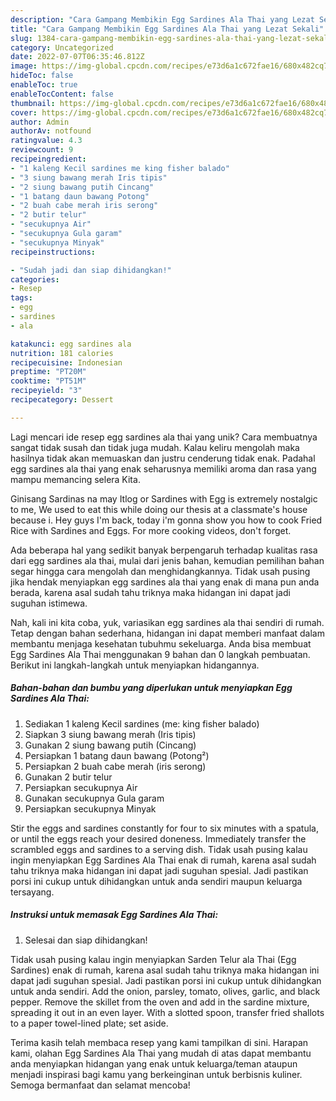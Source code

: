 ```yaml
---
description: "Cara Gampang Membikin Egg Sardines Ala Thai yang Lezat Sekali"
title: "Cara Gampang Membikin Egg Sardines Ala Thai yang Lezat Sekali"
slug: 1384-cara-gampang-membikin-egg-sardines-ala-thai-yang-lezat-sekali
category: Uncategorized
date: 2022-07-07T06:35:46.812Z
image: https://img-global.cpcdn.com/recipes/e73d6a1c672fae16/680x482cq70/egg-sardines-ala-thai-foto-resep-utama.jpg
hideToc: false
enableToc: true
enableTocContent: false
thumbnail: https://img-global.cpcdn.com/recipes/e73d6a1c672fae16/680x482cq70/egg-sardines-ala-thai-foto-resep-utama.jpg
cover: https://img-global.cpcdn.com/recipes/e73d6a1c672fae16/680x482cq70/egg-sardines-ala-thai-foto-resep-utama.jpg
author: Admin
authorAv: notfound
ratingvalue: 4.3
reviewcount: 9
recipeingredient:
- "1 kaleng Kecil sardines me king fisher balado"
- "3 siung bawang merah Iris tipis"
- "2 siung bawang putih Cincang"
- "1 batang daun bawang Potong"
- "2 buah cabe merah iris serong"
- "2 butir telur"
- "secukupnya Air"
- "secukupnya Gula garam"
- "secukupnya Minyak"
recipeinstructions:

- "Sudah jadi dan siap dihidangkan!"
categories:
- Resep
tags:
- egg
- sardines
- ala

katakunci: egg sardines ala 
nutrition: 181 calories
recipecuisine: Indonesian
preptime: "PT20M"
cooktime: "PT51M"
recipeyield: "3"
recipecategory: Dessert

---
```





Lagi mencari ide resep egg sardines ala thai yang unik? Cara membuatnya sangat tidak susah dan tidak juga mudah. Kalau keliru mengolah maka hasilnya tidak akan memuaskan dan justru cenderung tidak enak. Padahal egg sardines ala thai yang enak seharusnya memiliki aroma dan rasa yang mampu memancing selera Kita.





Ginisang Sardinas na may Itlog or Sardines with Egg is extremely nostalgic to me, We used to eat this while doing our thesis at a classmate&#39;s house because i. Hey guys I&#39;m back, today i&#39;m gonna show you how to cook Fried Rice with Sardines and Eggs. For more cooking videos, don&#39;t forget.

Ada beberapa hal yang sedikit banyak berpengaruh terhadap kualitas rasa dari egg sardines ala thai, mulai dari jenis bahan, kemudian pemilihan bahan segar hingga cara mengolah dan menghidangkannya. Tidak usah pusing jika hendak menyiapkan egg sardines ala thai yang enak di mana pun anda berada, karena asal sudah tahu triknya maka hidangan ini dapat jadi suguhan istimewa.






Nah, kali ini kita coba, yuk, variasikan egg sardines ala thai sendiri di rumah. Tetap dengan bahan sederhana, hidangan ini dapat memberi manfaat dalam membantu menjaga kesehatan tubuhmu sekeluarga. Anda bisa membuat Egg Sardines Ala Thai menggunakan 9 bahan dan 0 langkah pembuatan. Berikut ini langkah-langkah untuk menyiapkan hidangannya.

<!--inarticleads1-->

##### Bahan-bahan dan bumbu yang diperlukan untuk menyiapkan Egg Sardines Ala Thai:

1. Sediakan 1 kaleng Kecil sardines (me: king fisher balado)
1. Siapkan 3 siung bawang merah (Iris tipis)
1. Gunakan 2 siung bawang putih (Cincang)
1. Persiapkan 1 batang daun bawang (Potong²)
1. Persiapkan 2 buah cabe merah (iris serong)
1. Gunakan 2 butir telur
1. Persiapkan secukupnya Air
1. Gunakan secukupnya Gula garam
1. Persiapkan secukupnya Minyak


Stir the eggs and sardines constantly for four to six minutes with a spatula, or until the eggs reach your desired doneness. Immediately transfer the scrambled eggs and sardines to a serving dish. Tidak usah pusing kalau ingin menyiapkan Egg Sardines Ala Thai enak di rumah, karena asal sudah tahu triknya maka hidangan ini dapat jadi suguhan spesial. Jadi pastikan porsi ini cukup untuk dihidangkan untuk anda sendiri maupun keluarga tersayang. 

<!--inarticleads2-->

##### Instruksi untuk memasak Egg Sardines Ala Thai:


1. Selesai dan siap dihidangkan!

Tidak usah pusing kalau ingin menyiapkan Sarden Telur ala Thai (Egg Sardines) enak di rumah, karena asal sudah tahu triknya maka hidangan ini dapat jadi suguhan spesial. Jadi pastikan porsi ini cukup untuk dihidangkan untuk anda sendiri. Add the onion, parsley, tomato, olives, garlic, and black pepper. Remove the skillet from the oven and add in the sardine mixture, spreading it out in an even layer. With a slotted spoon, transfer fried shallots to a paper towel-lined plate; set aside. 

Terima kasih telah membaca resep yang kami tampilkan di sini. Harapan kami, olahan Egg Sardines Ala Thai yang mudah di atas dapat membantu anda menyiapkan hidangan yang enak untuk keluarga/teman ataupun menjadi inspirasi bagi kamu yang berkeinginan untuk berbisnis kuliner. Semoga bermanfaat dan selamat mencoba!
